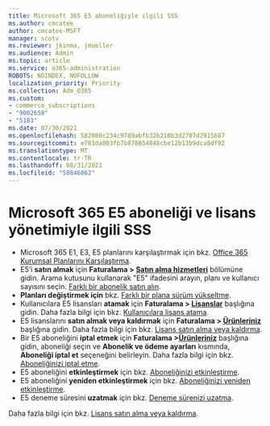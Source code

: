 ```yaml
---
title: Microsoft 365 E5 aboneliğiyle ilgili SSS
ms.author: cmcatee
author: cmcatee-MSFT
manager: scotv
ms.reviewer: jkinma, jmueller
ms.audience: Admin
ms.topic: article
ms.service: o365-administration
ROBOTS: NOINDEX, NOFOLLOW
localization_priority: Priority
ms.collection: Adm_O365
ms.custom:
- commerce_subscriptions
- "9002658"
- "5183"
ms.date: 07/30/2021
ms.openlocfilehash: 582080c234c9789abfb32b210b3d2707d2915687
ms.sourcegitcommit: e781da003fb7b878854846cbe12b13b9dca8df92
ms.translationtype: MT
ms.contentlocale: tr-TR
ms.lasthandoff: 08/31/2021
ms.locfileid: "58846062"
---
```

# <a name="microsoft-365-e5-subscription-and-license-management-faq"></a>Microsoft 365 E5 aboneliği ve lisans yönetimiyle ilgili SSS

- Microsoft 365 E1, E3, E5 planlarını karşılaştırmak için bkz. [Office 365 Kurumsal Planlarını Karşılaştırma](https://www.microsoft.com/microsoft-365/business/compare-more-office-365-for-business-plans).
- E5’i **satın almak** için **Faturalama > [Satın alma hizmetleri](https://go.microsoft.com/fwlink/p/?linkid=868433)** bölümüne gidin. Arama kutusunu kullanarak "E5" ifadesini arayın, planı ve kullanıcı sayısını seçin. [Farklı bir abonelik satın alın](https://docs.microsoft.com/microsoft-365/commerce/try-or-buy-microsoft-365#buy-a-different-subscription).
- **Planları değiştirmek için** bkz. [Farklı bir plana sürüm yükseltme](https://docs.microsoft.com/microsoft-365/commerce/subscriptions/upgrade-to-different-plan).
- Kullanıcılara E5 lisansları **atamak** için **Faturalama > [Lisanslar](https://go.microsoft.com/fwlink/p/?linkid=842264)** başlığına gidin. Daha fazla bilgi için bkz. [Kullanıcılara lisans atama](https://docs.microsoft.com/microsoft-365/admin/manage/assign-licenses-to-users).
- E5 lisanslarını **satın almak veya kaldırmak** için **Faturalama > [Ürünleriniz](https://go.microsoft.com/fwlink/p/?linkid=842054)** başlığına gidin. Daha fazla bilgi için bkz. [Lisans satın alma veya kaldırma](https://docs.microsoft.com/microsoft-365/commerce/licenses/buy-licenses).
- Bir E5 aboneliğini **iptal etmek** için **Faturalama >[Ürünleriniz](https://go.microsoft.com/fwlink/p/?linkid=842054)** başlığına gidin, aboneliği seçin ve **Abonelik ve ödeme ayarları** kısmında, **Aboneliği iptal et** seçeneğini belirleyin. Daha fazla bilgi için bkz. [Aboneliğinizi iptal etme](https://docs.microsoft.com/microsoft-365/commerce/subscriptions/cancel-your-subscription).
- E5 aboneliğini **etkinleştirmek** için bkz. [Aboneliğinizi etkinleştirme](https://docs.microsoft.com/alchemyinsights/activate-your-office-365-subscription).
- E5 aboneliğini **yeniden etkinleştirmek** için bkz. [Aboneliğinizi yeniden etkinleştirme](https://docs.microsoft.com/alchemyinsights/reactivate-your-subscription).
- E5 deneme süresini **uzatmak** için bkz. [Deneme sürenizi uzatma](https://docs.microsoft.com/microsoft-365/commerce/extend-your-trial).

Daha fazla bilgi için bkz. [Lisans satın alma veya kaldırma](https://docs.microsoft.com/microsoft-365/commerce/licenses/buy-licenses).